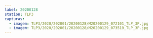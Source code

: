 ```yaml
---
label: 20200128
station: TLP3
capturas:
  - imagem: TLP3/2020/202001/20200128/M20200129_072101_TLP_3P.jpg
  - imagem: TLP3/2020/202001/20200128/M20200129_073510_TLP_3P.jpg
---
```

